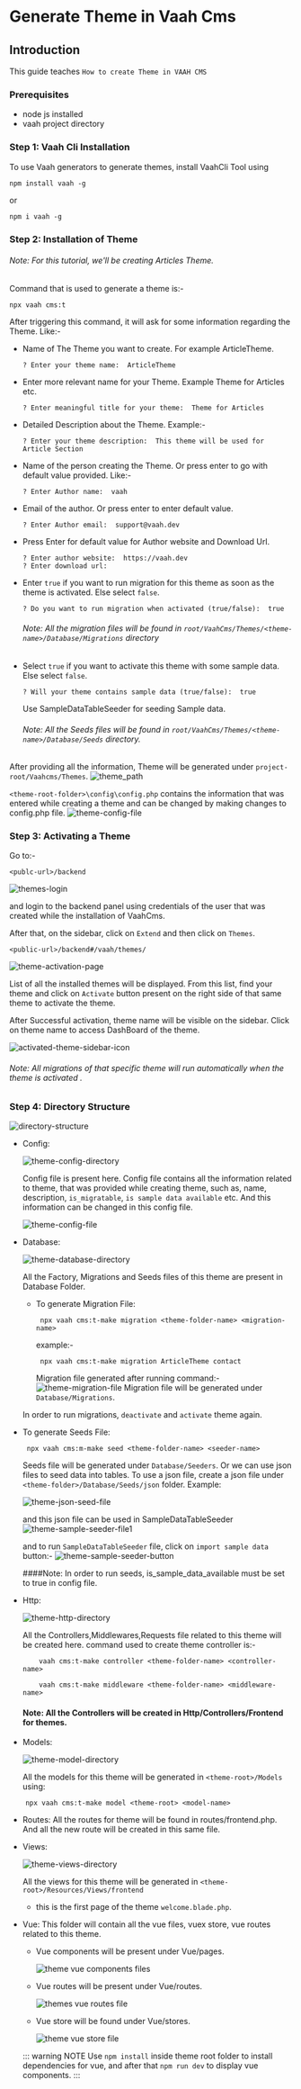 # Generate Theme in Vaah Cms

## Introduction

This guide teaches `How to create Theme in VAAH CMS`

### Prerequisites

- node js installed
- vaah project directory


### Step 1: Vaah Cli Installation

To use Vaah generators to generate themes, install VaahCli Tool using

```shell
npm install vaah -g
```
or
```shell
npm i vaah -g
```

### Step 2: Installation of Theme

###### Note: For this tutorial, we'll be creating Articles Theme.

Command that is used to generate a theme is:-
```shell
npx vaah cms:t
```

After triggering this command, it will ask for some information
regarding the Theme. Like:-


- Name of The Theme you want to create. For example ArticleTheme.
    ```
    ? Enter your theme name:  ArticleTheme  
    ```

- Enter more relevant name for your Theme. Example Theme for Articles etc.
    ```
    ? Enter meaningful title for your theme:  Theme for Articles
    ```

- Detailed Description about the Theme. Example:-
    ```
    ? Enter your theme description:  This theme will be used for Article Section
    ```

- Name of the person creating the Theme. Or press enter to go with default value provided. Like:-
    ```
    ? Enter Author name:  vaah
    ```

- Email of the author. Or press enter to enter default value.
    ```
    ? Enter Author email:  support@vaah.dev
    ```
- Press Enter for default value for Author website and Download Url.
    ```
    ? Enter author website:  https://vaah.dev
    ? Enter download url: 
    ```

- Enter `true` if you want to run migration for this theme as soon as the theme
  is activated. Else select `false`.
    ```
    ? Do you want to run migration when activated (true/false):  true
    ```

  ###### Note: All the migration files will be found in `root/VaahCms/Themes/<theme-name>/Database/Migrations` directory

- Select `true` if you want to activate this theme with some sample data. Else
  select `false`.

    ```
    ? Will your theme contains sample data (true/false):  true
    ```
  Use SampleDataTableSeeder for seeding Sample data.

  ###### Note: All the Seeds files will be found in `root/VaahCms/Themes/<theme-name>/Database/Seeds` directory.

After providing all the information, Theme will be generated under `project-root/Vaahcms/Themes`.
<img :src="$withBase('/images/themes/files.png')" alt="theme_path">

`<theme-root-folder>\config\config.php` contains the information that was entered while creating a theme and can be changed by making changes to config.php file.
<img :src="$withBase('/images/themes/config.png')" alt="theme-config-file">

### Step 3: Activating a Theme
Go to:-
```http request
<publc-url>/backend
```
<img :src="$withBase('/images/themes/login.png')" alt="themes-login">

and login to the backend panel using credentials of the user that was created while the installation of VaahCms.

After that, on the sidebar, click on `Extend` and then click on `Themes`.

```http request
<public-url>/backend#/vaah/themes/
```
<img :src="$withBase('/images/themes/activation-page.png')" alt="theme-activation-page">

List of all the installed themes will be displayed. From this list,
find your theme and click on `Activate` button present on the right
side of that same theme to activate the theme.

After Successful activation, theme name will be visible on the
sidebar. Click on theme name to access DashBoard of the theme.

<img :src="$withBase('/images//themes/activated-sidebar-icon.png')" alt="activated-theme-sidebar-icon">

###### Note: All migrations of that specific theme will run automatically when the theme is activated .


### Step 4: Directory Structure

<img :src="$withBase('/images/themes/directory-structure.png')" alt="directory-structure">

- Config:
  
  <img :src="$withBase('/images/themes/config-directory.png')" alt="theme-config-directory">

  Config file is present here. Config file contains all the information related to theme, that was provided while creating theme, such as, name, description, `is_migratable`, `is sample data available` etc.
  And this information can be changed in this config file.

  <img :src="$withBase('/images/themes/config.png')" alt="theme-config-file">

- Database:

  <img :src="$withBase('/images/themes/database-directory.png')" alt="theme-database-directory">

  All the Factory, Migrations and Seeds files of this theme are present in Database Folder.

    - To generate Migration File:
      ```terminal
       npx vaah cms:t-make migration <theme-folder-name> <migration-name> 
      ```
      example:-
      ```terminal
       npx vaah cms:t-make migration ArticleTheme contact
      ```
      Migration file generated after running command:-
        <img :src="$withBase('/images/themes/migration-file.png')" alt="theme-migration-file"> 
      Migration file will be generated under `Database/Migrations`.

  In order to run migrations, `deactivate` and `activate` theme again.

- To generate Seeds File:
  ```terminal
   npx vaah cms:m-make seed <theme-folder-name> <seeder-name>
  ```

  Seeds file will be generated under `Database/Seeders`. Or we can use json files to seed data into tables.
  To use a json file, create a json file under `<theme-folder>/Database/Seeds/json` folder. 
  Example:

  <img :src="$withBase('/images/themes/json-seed-file.png')" alt="theme-json-seed-file">

  and this json file can be used in SampleDataTableSeeder
  <img :src="$withBase('/images/themes/seed-file1.png')" alt="theme-sample-seeder-file1">

  and to run `SampleDataTableSeeder` file, click on `import sample data` button:-
  <img :src="$withBase('/images/themes/seed-button.png')" alt="theme-sample-seeder-button">

  ####Note: In order to run seeds, is_sample_data_available must be set to true in config file.
- Http:

  <img :src="$withBase('/images/themes/http-directory.png')" alt="theme-http-directory">

  All the Controllers,Middlewares,Requests file related to this theme will be created here.
  command used to create theme controller is:-
    ```terminal-command-for-controller 
        vaah cms:t-make controller <theme-folder-name> <controller-name>
    ```
    ```terminal-command-for-middleware
        vaah cms:t-make middleware <theme-folder-name> <middleware-name>
    ```
  #### Note: All the Controllers will be created in Http/Controllers/Frontend for themes.

- Models:

  <img :src="$withBase('/images/themes/model-directory.png')" alt="theme-model-directory">

  All the models for this theme will be generated in `<theme-root>/Models` using:
```terminal
    npx vaah cms:t-make model <theme-root> <model-name>
```

- Routes:
  All the routes for theme will be found in routes/frontend.php. And all the new route will be created in this same file.
  
- Views:

  <img :src="$withBase('/images/themes/views-directory.png')" alt="theme-views-directory">

  All the views for this theme will be generated in `<theme-root>/Resources/Views/frontend`
    - this is the first page of the theme `welcome.blade.php`.

- Vue:
  This folder will contain all the vue files, vuex store, vue routes related to this theme.
    - Vue components will be present under Vue/pages.

      <img :src="$withBase('/images/themes/vue-file.png')" alt="theme vue components files">

    - Vue routes will be present under Vue/routes.

      <img :src="$withBase('/images/themes/vue-route-file.png')" alt="themes vue routes file">

    - Vue store will be found under Vue/stores.

      <img :src="$withBase('/images/themes/vue-store-file.png')" alt="theme vue store file">

  ::: warning NOTE
  Use `npm install` inside theme root folder to install dependencies for vue, and after that `npm run dev` to display vue components.
  :::